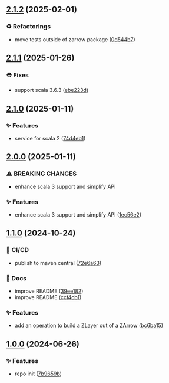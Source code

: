 ## [2.1.2](https://github.com/broij/zarrow/compare/v2.1.1...v2.1.2) (2025-02-01)

### ♻️ Refactorings

* move tests outside of zarrow package ([0d544b7](https://github.com/broij/zarrow/commit/0d544b7c71394d530039c602ff37188ca9e040c2))

## [2.1.1](https://github.com/broij/zarrow/compare/v2.1.0...v2.1.1) (2025-01-26)

### ⛑️ Fixes

* support scala 3.6.3 ([ebe223d](https://github.com/broij/zarrow/commit/ebe223d920fc5d8fc9c849660c8ca8249f57c059))

## [2.1.0](https://github.com/broij/zarrow/compare/v2.0.0...v2.1.0) (2025-01-11)

### ✨ Features

* service for scala 2 ([74d4eb1](https://github.com/broij/zarrow/commit/74d4eb1a6bae20ce256415e09d95b2a3d8eff068))

## [2.0.0](https://github.com/broij/zarrow/compare/v1.1.0...v2.0.0) (2025-01-11)

### ⚠ BREAKING CHANGES

* enhance scala 3 support and simplify API

### ✨ Features

* enhance scala 3 support and simplify API ([1ec56e2](https://github.com/broij/zarrow/commit/1ec56e2383793a597bf99df21792c258047c1bff))

## [1.1.0](https://github.com/broij/zarrow/compare/v1.0.0...v1.1.0) (2024-10-24)

### 👷 CI/CD

* publish to maven central ([72e6a63](https://github.com/broij/zarrow/commit/72e6a63b5dc4126f4a2ea90c543984f41d028b55))

### 📖 Docs

* improve README ([39ee182](https://github.com/broij/zarrow/commit/39ee182ecca42ac948df2ba7693e7e4b75b5c3c0))
* improve README ([ccf4cb1](https://github.com/broij/zarrow/commit/ccf4cb12246bbf56e9926ab7d9bb96a9b68000d3))

### ✨ Features

* add an operation to build a ZLayer out of a ZArrow ([bc6ba15](https://github.com/broij/zarrow/commit/bc6ba156fac26259929a9ebb9f98f4766ce49bbb))

## [1.0.0](https://github.com/broij/zarrow/compare/...v1.0.0) (2024-06-26)

### ✨ Features

* repo init ([7b9659b](https://github.com/broij/zarrow/commit/7b9659b4a062b22c103e4d1d6a368d46e29c6634))
